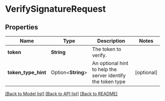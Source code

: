 # VerifySignatureRequest

## Properties

Name | Type | Description | Notes
------------ | ------------- | ------------- | -------------
**token** | **String** | The token to verify. | 
**token_type_hint** | Option<**String**> | An optional hint to help the server identify the token type | [optional]

[[Back to Model list]](../README.md#documentation-for-models) [[Back to API list]](../README.md#documentation-for-api-endpoints) [[Back to README]](../README.md)


